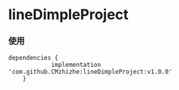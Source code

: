 # lineDimpleProject

### 使用
```
dependencies {
	        implementation 'com.github.CMzhizhe:lineDimpleProject:v1.0.0'
	}
```
